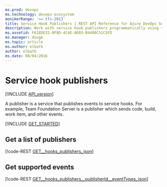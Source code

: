 ```yaml
---
ms.prod: devops
ms.technology: devops-ecosystem
monikerRange: '>= tfs-2013'
title: Service Hook Publishers | REST API Reference for Azure DevOps Services and Team Foundation Server
description: Work with service hook publishers programmatically using the REST APIs for Azure DevOps Services and Team Foundation Server.
ms.assetid: F61EDE31-0F8D-4C4E-AE03-B4480C51C5FD
ms.manager: douge
ms.topic: article
ms.author: elbatk
author: elbatk
ms.date: 08/04/2016
---
```


# Service hook publishers
[!INCLUDE [API_version](../_data/version.md)]

A publisher is a service that publishes events to service hooks. For example, Team Foundation Server is a publisher which sends code, build, work item, and other events.

[!INCLUDE [GET_STARTED](../_data/get-started.md)]

## Get a list of publishers
<a name="getalistofpublishers" />

[!code-REST [GET__hooks_publishers_json](./_data/publishers/GET__hooks_publishers.json)]

## Get supported events

[!code-REST [GET__hooks_publishers__publisherId__eventTypes_json](./_data/publishers/GET__hooks_publishers__publisherId__eventTypes.json)]


